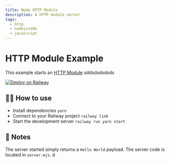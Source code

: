 ```yaml
---
title: Node HTTP Module
description: A HTTP module server
tags:
  - http
  - nodejssdds
  - javascript
---
```


# HTTP Module Example

This example starts an [HTTP Module](https://nodejs.org/api/http.html) sddsdsdsdsds

[![Deploy on Railway](https://railway.app/button.svg)](https://railway.app/new/template/ZweBXA)

## 💁‍♀️ How to use

- Install dependencies `yarn`
- Connect to your Railway project `railway link`
- Start the development server `railway run yarn start`

## 📝 Notes

The server started simply returns a `Hello World` payload. The server code is located in `server.mjs`.
d
